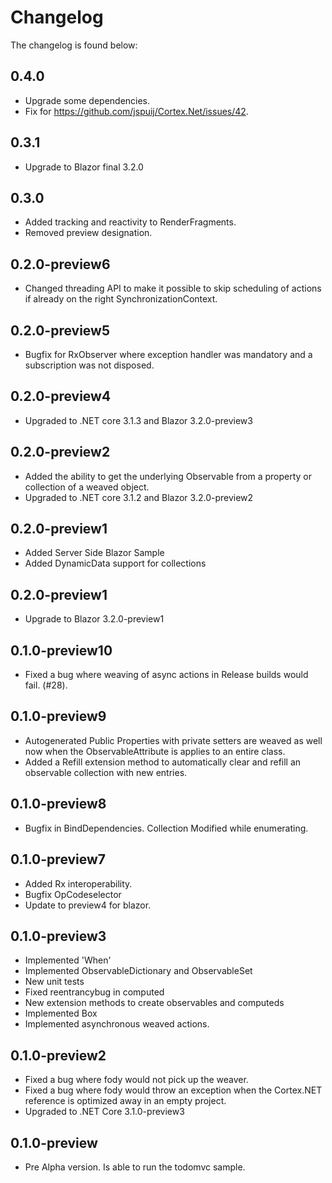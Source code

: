 # Changelog

The changelog is found below:

## 0.4.0

* Upgrade some dependencies.
* Fix for https://github.com/jspuij/Cortex.Net/issues/42.

## 0.3.1

* Upgrade to Blazor final 3.2.0

## 0.3.0

* Added tracking and reactivity to RenderFragments.
* Removed preview designation.

## 0.2.0-preview6

* Changed threading API to make it possible to skip scheduling of actions if already on the right SynchronizationContext.

## 0.2.0-preview5

* Bugfix for RxObserver where exception handler was mandatory and a subscription was not disposed.

## 0.2.0-preview4

* Upgraded to .NET core 3.1.3 and Blazor 3.2.0-preview3

## 0.2.0-preview2

* Added the ability to get the underlying Observable from a property or collection of a weaved object.
* Upgraded to .NET core 3.1.2 and Blazor 3.2.0-preview2

## 0.2.0-preview1

* Added Server Side Blazor Sample
* Added DynamicData support for collections

## 0.2.0-preview1

* Upgrade to Blazor 3.2.0-preview1

## 0.1.0-preview10

* Fixed a bug where weaving of async actions in Release builds would fail. (#28).

## 0.1.0-preview9

* Autogenerated Public Properties with private setters are weaved as well now
  when the ObservableAttribute is applies to an entire class.
* Added a Refill extension method to automatically clear and refill an
  observable collection with new entries.

## 0.1.0-preview8

* Bugfix in BindDependencies. Collection Modified while enumerating.

## 0.1.0-preview7

* Added Rx interoperability.
* Bugfix OpCodeselector
* Update to preview4 for blazor.

## 0.1.0-preview3

* Implemented 'When'
* Implemented ObservableDictionary and ObservableSet
* New unit tests
* Fixed reentrancybug in computed
* New extension methods to create observables and computeds
* Implemented Box
* Implemented asynchronous weaved actions.

## 0.1.0-preview2

* Fixed a bug where fody would not pick up the weaver.
* Fixed a bug where fody would throw an exception when the Cortex.NET reference is optimized away in an empty project.
* Upgraded to .NET Core 3.1.0-preview3

## 0.1.0-preview

* Pre Alpha version. Is able to run the todomvc sample.